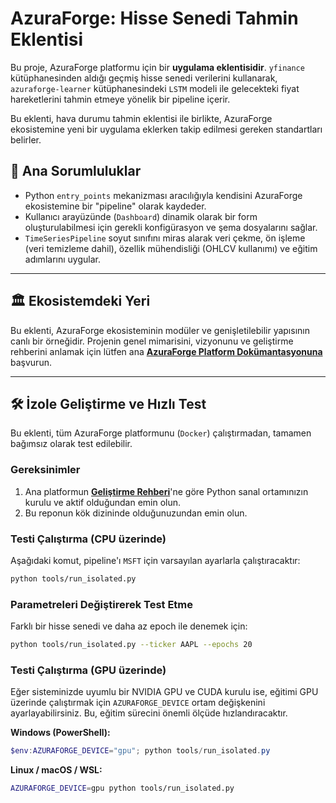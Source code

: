# AzuraForge: Hisse Senedi Tahmin Eklentisi

Bu proje, AzuraForge platformu için bir **uygulama eklentisidir**. `yfinance` kütüphanesinden aldığı geçmiş hisse senedi verilerini kullanarak, `azuraforge-learner` kütüphanesindeki `LSTM` modeli ile gelecekteki fiyat hareketlerini tahmin etmeye yönelik bir pipeline içerir.

Bu eklenti, hava durumu tahmin eklentisi ile birlikte, AzuraForge ekosistemine yeni bir uygulama eklerken takip edilmesi gereken standartları belirler.

## 🎯 Ana Sorumluluklar

*   Python `entry_points` mekanizması aracılığıyla kendisini AzuraForge ekosistemine bir "pipeline" olarak kaydeder.
*   Kullanıcı arayüzünde (`Dashboard`) dinamik olarak bir form oluşturulabilmesi için gerekli konfigürasyon ve şema dosyalarını sağlar.
*   `TimeSeriesPipeline` soyut sınıfını miras alarak veri çekme, ön işleme (veri temizleme dahil), özellik mühendisliği (OHLCV kullanımı) ve eğitim adımlarını uygular.

---

## 🏛️ Ekosistemdeki Yeri

Bu eklenti, AzuraForge ekosisteminin modüler ve genişletilebilir yapısının canlı bir örneğidir. Projenin genel mimarisini, vizyonunu ve geliştirme rehberini anlamak için lütfen ana **[AzuraForge Platform Dokümantasyonuna](https://github.com/AzuraForge/platform/tree/main/docs)** başvurun.

---

## 🛠️ İzole Geliştirme ve Hızlı Test

Bu eklenti, tüm AzuraForge platformunu (`Docker`) çalıştırmadan, tamamen bağımsız olarak test edilebilir.

### Gereksinimler
1.  Ana platformun **[Geliştirme Rehberi](https://github.com/AzuraForge/platform/blob/main/docs/DEVELOPMENT_GUIDE.md)**'ne göre Python sanal ortamınızın kurulu ve aktif olduğundan emin olun.
2.  Bu reponun kök dizininde olduğunuzundan emin olun.

### Testi Çalıştırma (CPU üzerinde)
Aşağıdaki komut, pipeline'ı `MSFT` için varsayılan ayarlarla çalıştıracaktır:
```bash
python tools/run_isolated.py
```

### Parametreleri Değiştirerek Test Etme
Farklı bir hisse senedi ve daha az epoch ile denemek için:
```bash
python tools/run_isolated.py --ticker AAPL --epochs 20
```

### Testi Çalıştırma (GPU üzerinde)
Eğer sisteminizde uyumlu bir NVIDIA GPU ve CUDA kurulu ise, eğitimi GPU üzerinde çalıştırmak için `AZURAFORGE_DEVICE` ortam değişkenini ayarlayabilirsiniz. Bu, eğitim sürecini önemli ölçüde hızlandıracaktır.

**Windows (PowerShell):**
```powershell
$env:AZURAFORGE_DEVICE="gpu"; python tools/run_isolated.py
```

**Linux / macOS / WSL:**
```bash
AZURAFORGE_DEVICE=gpu python tools/run_isolated.py
```
